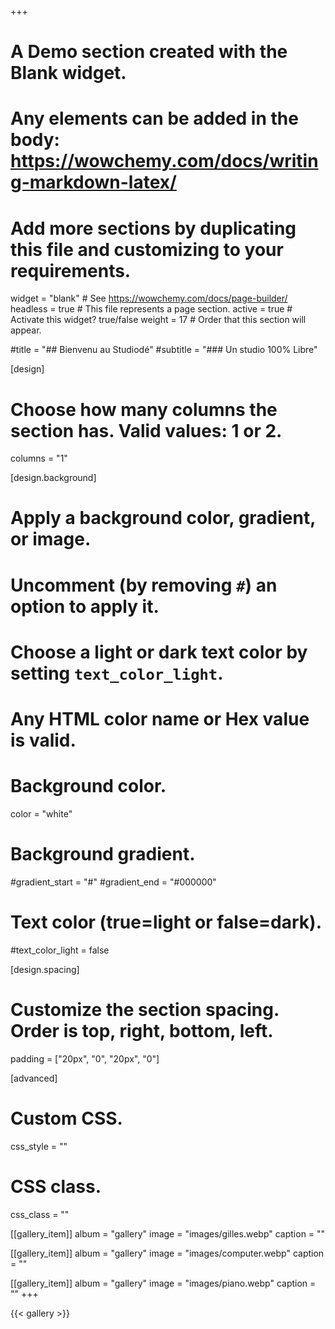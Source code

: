 +++
# A Demo section created with the Blank widget.
# Any elements can be added in the body: https://wowchemy.com/docs/writing-markdown-latex/
# Add more sections by duplicating this file and customizing to your requirements.

widget = "blank"  # See https://wowchemy.com/docs/page-builder/
headless = true  # This file represents a page section.
active = true  # Activate this widget? true/false
weight = 17  # Order that this section will appear.

#title = "## Bienvenu au Studiodé"
#subtitle = "### Un studio 100% Libre"

[design]
  # Choose how many columns the section has. Valid values: 1 or 2.
  columns = "1"

[design.background]
  # Apply a background color, gradient, or image.
  #   Uncomment (by removing `#`) an option to apply it.
  #   Choose a light or dark text color by setting `text_color_light`.
  #   Any HTML color name or Hex value is valid.

  # Background color.
  color = "white"
  
  # Background gradient.
  #gradient_start = "#"
  #gradient_end = "#000000"
  
  
  # Text color (true=light or false=dark).
  #text_color_light = false


[design.spacing]
  # Customize the section spacing. Order is top, right, bottom, left.
  padding = ["20px", "0", "20px", "0"]

[advanced]
 # Custom CSS. 
 css_style = ""
 
 # CSS class.
 css_class = ""
 
[[gallery_item]]
  album = "gallery"
  image = "images/gilles.webp"
  caption = ""

[[gallery_item]]
  album = "gallery"
  image = "images/computer.webp"
  caption = ""

[[gallery_item]]
  album = "gallery"
  image = "images/piano.webp"
  caption = ""
+++


{{< gallery >}}
<!-- <div class="container-fluid"> -->
<!--     <div id="carouselExample" class="carousel slide" data-ride="carousel" data-interval="9000"> -->
<!--         <div class="carousel-inner row w-10 mxauto" role="listbox"> -->
<!--             <div class="carousel-item col-md-4 active"> -->
<!--                 <img class="img-fluid mx-auto d-block" src="media/images/gilles.webp" alt="slide 3"> -->
<!--             </div> -->
<!--             <div class="carousel-item col-md-4"> -->
<!--                 <img class="img-fluid mx-auto d-block" src="media/images/computer.webp" alt="slide 1"> -->
<!--             </div> -->
<!--             <div class="carousel-item col-md-4"> -->
<!--                 <img class="img-fluid mx-auto d-block" src="media/images/piano.webp" alt="slide 2"> -->
<!--             </div> -->
<!--         </div> -->
<!--         <a class="carousel-control-prev" href="#carouselExample" role="button" data-slide="prev"> -->
<!--             <i class="fa fa-chevron-left fa-lg text-muted"></i> -->
<!--             <span class="sr-only">Previous</span> -->
<!--         </a> -->
<!--         <a class="carousel-control-next text-faded" href="#carouselExample" role="button" data-slide="next"> -->
<!--             <i class="fa fa-chevron-right fa-lg text-muted"></i> -->
<!--             <span class="sr-only">Next</span> -->
<!--         </a> -->
<!--     </div> -->
<!-- </div> -->
